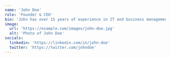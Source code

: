 ```yaml
---
name: 'John Doe'
role: 'Founder & CEO'
bio: 'John has over 15 years of experience in IT and business management. His vision and leadership drive the company forward.'
image:
  url: 'https://example.com/images/john-doe.jpg'
  alt: 'Photo of John Doe'
socials:
  linkedin: 'https://linkedin.com/in/john-doe'
  twitter: 'https://twitter.com/johndoe'
---
```


